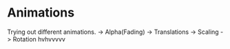 # Animations
Trying out different animations.
-> Alpha(Fading)
-> Translations
-> Scaling
-> Rotation
hvhvvvvv

